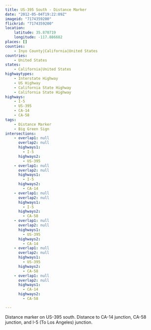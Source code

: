 ```yaml
---
title: US-395 South - Distance Marker
date: "2012-05-04T19:22:09Z"
imageid: "7174359200"
flickrid: "7174359200"
location:
    latitude: 35.870719
    longitude: -117.886682
places: []
counties:
    - Inyo County|California|United States
countries:
    - United States
states:
    - California|United States
highwaytypes:
    - Interstate Highway
    - US Highway
    - California State Highway
    - California State Highway
highways:
    - I-5
    - US-395
    - CA-14
    - CA-58
tags:
    - Distance Marker
    - Big Green Sign
intersections:
    - overlap1: null
      overlap2: null
      highways1:
        - I-5
      highways2:
        - US-395
    - overlap1: null
      overlap2: null
      highways1:
        - I-5
      highways2:
        - CA-14
    - overlap1: null
      overlap2: null
      highways1:
        - I-5
      highways2:
        - CA-58
    - overlap1: null
      overlap2: null
      highways1:
        - US-395
      highways2:
        - CA-14
    - overlap1: null
      overlap2: null
      highways1:
        - US-395
      highways2:
        - CA-58
    - overlap1: null
      overlap2: null
      highways1:
        - CA-14
      highways2:
        - CA-58

---
```

Distance marker on US-395 south.  Distance to CA-14 junction, CA-58 junction, and I-5 (To Los Angeles) junction.